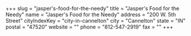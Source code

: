 +++
slug = "jasper's-food-for-the-needy"
title = "Jasper's Food for the Needy"
name = "Jasper's Food for the Needy"
address = "200  W. 5th Street"
cityIndexKey = "city-in-cannelton"
city = "Cannelton"
state = "IN"
postal = "47520"
website = ""
phone = "812-547-2919"
fax = ""
+++
